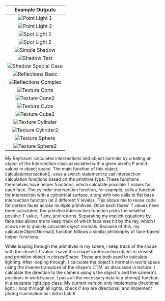 | Example Outputs |
| :--------------: |
| ![Point Light 1](https://raw.githubusercontent.com/BrownCSCI1230/scenefiles/main/illuminate/required_outputs/point_light/point_light_1.png) |
| ![Point Light 2](https://raw.githubusercontent.com/BrownCSCI1230/scenefiles/main/illuminate/required_outputs/point_light/point_light_2.png) |
| ![Spot Light 1](https://raw.githubusercontent.com/BrownCSCI1230/scenefiles/main/illuminate/required_outputs/spot_light/spot_light_1.png) |
| ![Spot Light 2](https://raw.githubusercontent.com/BrownCSCI1230/scenefiles/main/illuminate/required_outputs/spot_light/spot_light_2.png) |
| ![Simple Shadow](https://raw.githubusercontent.com/BrownCSCI1230/scenefiles/main/illuminate/required_outputs/shadow/simple_shadow.png) |
| ![Shadow Test](https://raw.githubusercontent.com/BrownCSCI1230/scenefiles/main/illuminate/required_outputs/shadow/shadow_test.png) |
| ![Shadow Special Case](https://raw.githubusercontent.com/BrownCSCI1230/scenefiles/main/illuminate/required_outputs/shadow/shadow_special_case.png) |
| ![Reflections Basic](https://raw.githubusercontent.com/BrownCSCI1230/scenefiles/main/illuminate/required_outputs/reflection/reflections_basic.png) |
| ![Reflections Complex](https://raw.githubusercontent.com/BrownCSCI1230/scenefiles/main/illuminate/required_outputs/reflection/reflections_complex.png) |
| ![Texture Cone](https://raw.githubusercontent.com/BrownCSCI1230/scenefiles/main/illuminate/required_outputs/texture_tests/texture_cone.png) |
| ![Texture Cone2](https://raw.githubusercontent.com/BrownCSCI1230/scenefiles/main/illuminate/required_outputs/texture_tests/texture_cone2.png) |
| ![Texture Cube](https://raw.githubusercontent.com/BrownCSCI1230/scenefiles/main/illuminate/required_outputs/texture_tests/texture_cube.png) |
| ![Texture Cube2](https://raw.githubusercontent.com/BrownCSCI1230/scenefiles/main/illuminate/required_outputs/texture_tests/texture_cube2.png) |
| ![Texture Cylinder](https://raw.githubusercontent.com/BrownCSCI1230/scenefiles/main/illuminate/required_outputs/texture_tests/texture_cyl.png) |
| ![Texture Cylinder2](https://raw.githubusercontent.com/BrownCSCI1230/scenefiles/main/illuminate/required_outputs/texture_tests/texture_cyl2.png) |
| ![Texture Sphere](https://raw.githubusercontent.com/BrownCSCI1230/scenefiles/main/illuminate/required_outputs/texture_tests/texture_sphere.png) |
| ![Texture Sphere2](https://raw.githubusercontent.com/BrownCSCI1230/scenefiles/main/illuminate/required_outputs/texture_tests/texture_sphere2.png) |

My Raytracer calculates intersections and object normals by creating an object of the Intersection class associated with a given pixel's P and d values in object space. The main function of this object, calculateIntersection(), uses a switch statement to call intersection calculation functions based on the primitive type. These functions themselves have helper functions, which calculate possible T values for each face. The cylinder intersection function, for example, calls a function for intersection with a cylindrical surface, along with two calls to flat base intersection function (at 2 different Y levels). This allows me to reuse code for certain faces across multiple primitives. Once each faces' T values have been calculated, the primitive intersection function picks the smallest positive T value, if any, and returns. Separating my implicit equations by face also allows me to keep track of which face was hit by the ray, which I allows me to quickly calculate object normals. Because of this, my calculateObjectNormal() function follows a similar philosophy of face-based helper functions.

While looping through the primitives in my scene, I keep track of the shape with the closest T value. I save this shape's intersection object in closestI and primitive object in closestShape. These are both used to calculate lighting. After looping through, I calculate the object's normal in world space using the inverse transpose of the shape's CTM, as discussed in lecture. I calculate the direction to the camera using's the object's and the camera's positions in world space. I pass all the necessary data to a phong() function in a separate light.cpp class. My current version only implements directional light. I loop through all lights, check if any are directional, and implement phong illumination as I did in Lab 6.

